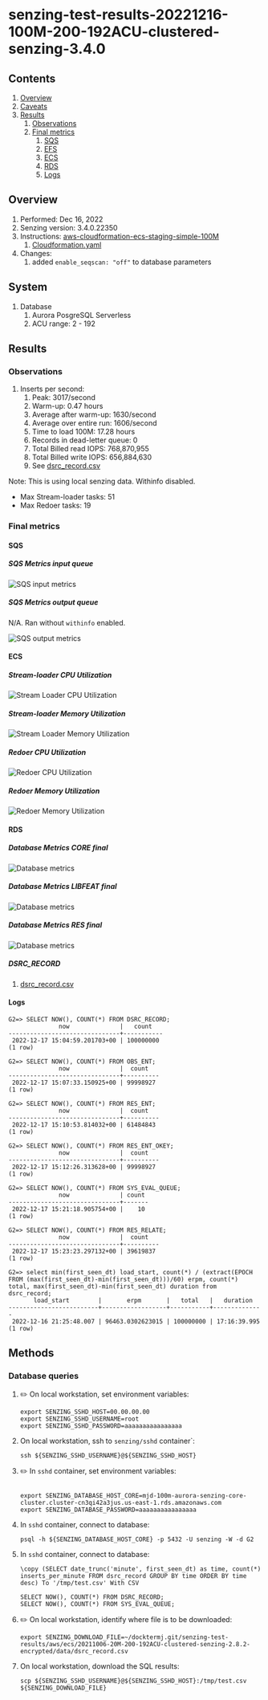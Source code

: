 # senzing-test-results-20221216-100M-200-192ACU-clustered-senzing-3.4.0

## Contents

1. [Overview](#overview)
1. [Caveats](#caveats)
1. [Results](#results)
    1. [Observations](#observations)
    1. [Final metrics](#final-metrics)
        1. [SQS](#sqs)
        1. [EFS](#efs)
        1. [ECS](#ecs)
        1. [RDS](#rds)
        1. [Logs](#logs)

## Overview

1. Performed: Dec 16, 2022
2. Senzing version: 3.4.0.22350
3. Instructions:
   [aws-cloudformation-ecs-staging-simple-100M](https://github.com/senzing-garage/aws-cloudformation-ecs/tree/main/cloudformation/aws-cloudformation-ecs-staging-simple-100M)
    1. [Cloudformation.yaml]()
4. Changes:
    1. added `enable_seqscan: "off"` to database parameters


## System

1. Database
    1. Aurora PosgreSQL Serverless
    1. ACU range: 2 - 192

## Results

### Observations

1. Inserts per second:
    1. Peak: 3017/second
    1. Warm-up: 0.47 hours
    1. Average after warm-up: 1630/second
    1. Average over entire run: 1606/second
    1. Time to load 100M: 17.28 hours
    1. Records in dead-letter queue: 0
    1. Total Billed read IOPS:   768,870,955
    1. Total Billed write IOPS:  656,884,630
    1. See [dsrc_record.csv](data/dsrc_record.csv)

Note:  This is using local senzing data.  Withinfo disabled.

- Max Stream-loader tasks: 51
- Max Redoer tasks: 19

### Final metrics

#### SQS

##### SQS Metrics input queue

![SQS input metrics](images/sqs-input-metrics.png "SQS input metrics")

##### SQS Metrics output queue

N/A.  Ran without `withinfo` enabled.

![SQS output metrics](images/sqs-output-metrics.png "SQS output metrics")

#### ECS

##### Stream-loader CPU Utilization

![Stream Loader CPU Utilization](images/stream-loader-CPU-Utilization.png "Stream-loader CPU Utilization")

##### Stream-loader Memory Utilization

![Stream Loader Memory Utilization](images/stream-loader-Memory-Utilization.png "Stream-loader Memory Utilization")

##### Redoer CPU Utilization

![Redoer CPU Utilization](images/redoer-CPU-Utilization.png "Redoer CPU Utilization")

##### Redoer Memory Utilization

![Redoer Memory Utilization](images/redoer-Memory-Utilization.png "Redoer Memory Utilization")

#### RDS

##### Database Metrics CORE final

![Database metrics](images/database-metrics-core.png "Database metrics")

##### Database Metrics LIBFEAT final

![Database metrics](images/database-metrics-libfeat.png "Database metrics")

##### Database Metrics RES final

![Database metrics](images/database-metrics-res.png "Database metrics")

##### DSRC_RECORD

1. [dsrc_record.csv](data/dsrc_record.csv)

#### Logs

```
G2=> SELECT NOW(), COUNT(*) FROM DSRC_RECORD;
              now              |   count
-------------------------------+-----------
 2022-12-17 15:04:59.201703+00 | 100000000
(1 row)

G2=> SELECT NOW(), COUNT(*) FROM OBS_ENT;
              now              |  count
-------------------------------+----------
 2022-12-17 15:07:33.150925+00 | 99998927
(1 row)

G2=> SELECT NOW(), COUNT(*) FROM RES_ENT;
              now              |  count
-------------------------------+----------
 2022-12-17 15:10:53.814032+00 | 61484843
(1 row)

G2=> SELECT NOW(), COUNT(*) FROM RES_ENT_OKEY;
              now              |  count
-------------------------------+----------
 2022-12-17 15:12:26.313628+00 | 99998927
(1 row)

G2=> SELECT NOW(), COUNT(*) FROM SYS_EVAL_QUEUE;
              now              | count
-------------------------------+-------
 2022-12-17 15:21:18.905754+00 |    10
(1 row)

G2=> SELECT NOW(), COUNT(*) FROM RES_RELATE;
              now              |  count
-------------------------------+----------
 2022-12-17 15:23:23.297132+00 | 39619837
(1 row)

G2=> select min(first_seen_dt) load_start, count(*) / (extract(EPOCH FROM (max(first_seen_dt)-min(first_seen_dt)))/60) erpm, count(*) total, max(first_seen_dt)-min(first_seen_dt) duration from dsrc_record;
       load_start        |       erpm       |   total   |   duration
-------------------------+------------------+-----------+--------------
 2022-12-16 21:25:48.007 | 96463.0302623015 | 100000000 | 17:16:39.995
(1 row)

```

## Methods

### Database queries

1. :pencil2: On local workstation, set environment variables:

    ```console
    export SENZING_SSHD_HOST=00.00.00.00
    export SENZING_SSHD_USERNAME=root
    export SENZING_SSHD_PASSWORD=aaaaaaaaaaaaaaaa
    ```

1. On local workstation, ssh to `senzing/sshd` container`:

    ```console
    ssh ${SENZING_SSHD_USERNAME}@${SENZING_SSHD_HOST}
    ```

1. :pencil2: In `sshd` container, set environment variables:

    ```console

    export SENZING_DATABASE_HOST_CORE=mjd-100m-aurora-senzing-core-cluster.cluster-cn3qi42a3jus.us-east-1.rds.amazonaws.com
    export SENZING_DATABASE_PASSWORD=aaaaaaaaaaaaaaaa
    ```

1. In `sshd` container, connect to database:

    ```console
    psql -h ${SENZING_DATABASE_HOST_CORE} -p 5432 -U senzing -W -d G2
    ```

1. In `sshd` container, connect to database:

    ```console
    \copy (SELECT date_trunc('minute', first_seen_dt) as time, count(*) inserts_per_minute FROM dsrc_record GROUP BY time ORDER BY time desc) To '/tmp/test.csv' With CSV

    SELECT NOW(), COUNT(*) FROM DSRC_RECORD;
    SELECT NOW(), COUNT(*) FROM SYS_EVAL_QUEUE;
    ```

1. :pencil2: On local workstation, identify where file is to be downloaded:

    ```console
    export SENZING_DOWNLOAD_FILE=~/docktermj.git/senzing-test-results/aws/ecs/20211006-20M-200-192ACU-clustered-senzing-2.8.2-encrypted/data/dsrc_record.csv
    ```

1. On local workstation, download the SQL results:

    ```console
    scp ${SENZING_SSHD_USERNAME}@${SENZING_SSHD_HOST}:/tmp/test.csv ${SENZING_DOWNLOAD_FILE}
    ```
